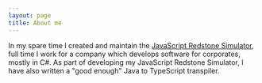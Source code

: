 ```yaml
---
layout: page
title: About me 
---
```

In my spare time I created and maintain the [JavaScript Redstone Simulator](http://mordritch.com/mc_rss/), full time I work for a company which develops software for corporates, mostly in C#. As part of developing my JavaScript Redstone Simulator, I have also written a "good enough" Java to TypeScript transpiler.
